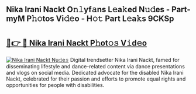 ## Nika Irani Nackt O𝚗𝚕yf𝚊ns L𝚎a𝚔ed N𝚞𝚍es - Part-myM P𝚑𝚘tos Vi𝚍𝚎o - H𝚘𝚝 Part L𝚎a𝚔s 9CKSp

# <h2><a href="http://kf1bha.oniu.top/?m=Nika+Irani+Nackt">🔗👉 🔴 Nika Irani Nackt P𝚑ot𝚘𝚜 V𝚒d𝚎o</a></h2>

[![Nika Irani Nackt Nu𝚍e𝚜](https://i.imgur.com/0qMVB7G.gif)](http://kf1bha.oniu.top/?m=Nika+Irani+Nackt)
Digital trendsetter Nika Irani Nackt, famed for disseminating lifestyle and dance-related content via dance presentations and vlogs on social media. Dedicated advocate for the disabled Nika Irani Nackt, celebrated for their passion and efforts to promote equal rights and opportunities for people with disabilities.  
